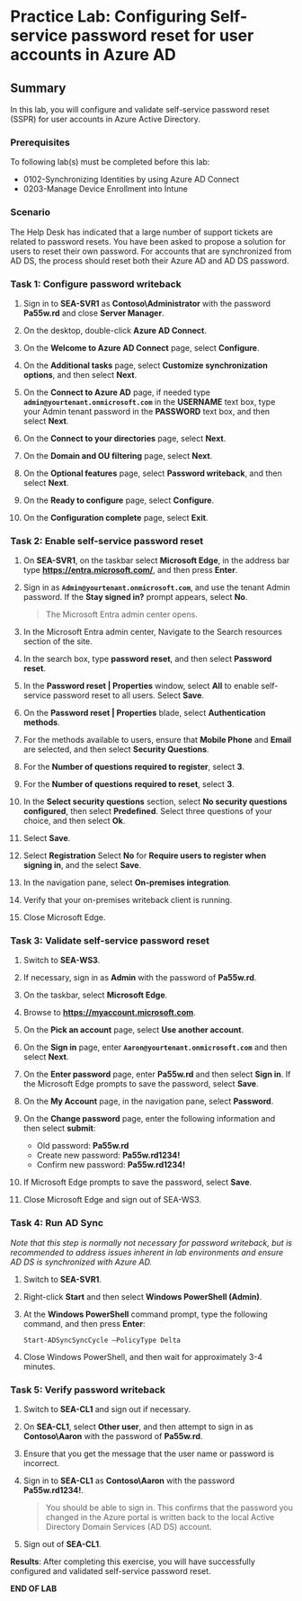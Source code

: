 # Practice Lab: Configuring Self-service password reset for user accounts in Azure AD

## Summary

In this lab, you will configure and validate self-service password reset (SSPR) for user accounts in Azure Active Directory.

### Prerequisites

To following lab(s) must be completed before this lab:

- 0102-Synchronizing Identities by using Azure AD Connect
- 0203-Manage Device Enrollment into Intune


### Scenario

The Help Desk has indicated that a large number of support tickets are related to password resets. You have been asked to propose a solution for users to reset their own password. For accounts that are synchronized from AD DS, the process should reset both their Azure AD and AD DS password. 

### Task 1: Configure password writeback

1. Sign in to **SEA-SVR1** as **Contoso\\Administrator** with the password **Pa55w.rd** and close **Server Manager**.

2. On the desktop, double-click **Azure AD Connect**.

3. On the **Welcome to Azure AD Connect** page, select **Configure**.

4. On the **Additional tasks** page, select **Customize synchronization options**, and then select **Next**.

5. On the **Connect to Azure AD** page, if needed type **`admin@yourtenant.onmicrosoft.com`** in the **USERNAME** text box, type your Admin tenant password in the **PASSWORD** text box, and then select **Next**.

6. On the **Connect to your directories** page, select **Next**.

7. On the **Domain and OU filtering** page, select **Next**.

8. On the **Optional features** page, select **Password writeback**, and then select **Next**.

9. On the **Ready to configure** page, select **Configure**.

10. On the **Configuration complete** page, select **Exit**.

### Task 2: Enable self-service password reset

1. On **SEA-SVR1**, on the taskbar select **Microsoft Edge**, in the address bar type **https://entra.microsoft.com/**, and then press **Enter**.

2. Sign in as **`Admin@yourtenant.onmicrosoft.com`**, and use the tenant Admin password. If the **Stay signed in?** prompt appears, select **No**. 

   > The Microsoft Entra admin center opens.

3. In the Microsoft Entra admin center, Navigate to the Search resources section of the site.

4. In the search box, type **password reset**, and then select **Password reset**.

5. In the **Password reset | Properties** window, select **All** to enable self-service password reset to all users. Select **Save**.

6. On the **Password reset | Properties** blade, select **Authentication methods**.

7. For the methods available to users, ensure that **Mobile Phone** and **Email** are selected, and then select **Security Questions**.

8. For the **Number of questions required to register**, select **3**.

9. For the **Number of questions required to reset**, select **3**.

10. In the **Select security questions** section, select **No security questions configured**, then select **Predefined**. Select three questions of your choice, and then select **Ok**.

11. Select **Save**.

12. Select **Registration** Select **No** for **Require users to register when signing in**, and the select **Save**.

13. In the navigation pane, select **On-premises integration**.

14. Verify that your on-premises writeback client is running.

15. Close Microsoft Edge.

### Task 3: Validate self-service password reset

1. Switch to **SEA-WS3**.

2. If necessary, sign in as **Admin** with the password of **Pa55w.rd**.

3. On the taskbar, select **Microsoft Edge**.

4. Browse to **https://myaccount.microsoft.com**. 

5. On the **Pick an account** page, select **Use another account**.

6. On the **Sign in** page, enter **`Aaron@yourtenant.onmicrosoft.com`** and then select **Next**.

7. On the **Enter password** page, enter **Pa55w.rd** and then select **Sign in**. If the Microsoft Edge prompts to save the password, select **Save**.

8. On the **My Account** page, in the navigation pane, select **Password**.

9. On the **Change password** page, enter the following information and then select **submit**:
     - Old password: **Pa55w.rd**
     - Create new password: **Pa55w.rd1234!**
     - Confirm new password: **Pa55w.rd1234!**

10. If Microsoft Edge prompts to save the password, select **Save**.

11. Close Microsoft Edge and sign out of SEA-WS3.

### Task 4: Run AD Sync

*Note that this step is normally not necessary for password writeback, but is recommended to address issues inherent in lab environments and ensure AD DS is synchronized with Azure AD.*

1. Switch to **SEA-SVR1**.

2. Right-click **Start** and then select **Windows PowerShell (Admin)**.

3. At the **Windows PowerShell** command prompt, type the following command, and
    then press **Enter**:

    ```
    Start-ADSyncSyncCycle –PolicyType Delta
    ```

4. Close Windows PowerShell, and then wait for approximately 3-4 minutes.

### Task 5: Verify password writeback

1. Switch to **SEA-CL1** and sign out if necessary.

2. On **SEA-CL1**, select **Other user**, and then attempt to sign in as **Contoso\\Aaron** with the password of **Pa55w.rd**.

4. Ensure that you get the message that the user name or password is incorrect.

5. Sign in to **SEA-CL1** as **Contoso\\Aaron** with the password **Pa55w.rd1234!**. 

   > You should be able to sign in. This confirms that the password you changed in the Azure portal is written back to the local Active Directory Domain Services (AD DS) account.

6. Sign out of **SEA-CL1**.

**Results**: After completing this exercise, you will have successfully configured and validated self-service password reset.

**END OF LAB**
